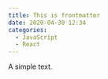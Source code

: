 ```yaml
---
title: This is frontmatter
date: 2020-04-30 12:34
categories:
  - JavaScript
  - React
---
```


A simple text.
```

